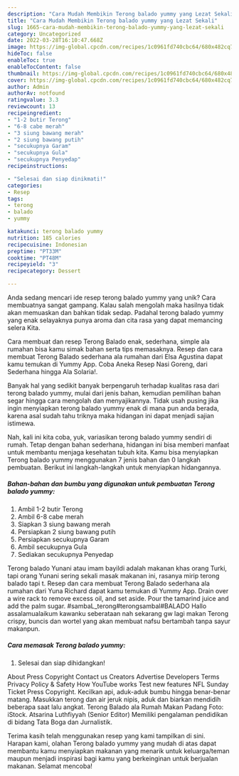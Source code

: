 ```yaml
---
description: "Cara Mudah Membikin Terong balado yummy yang Lezat Sekali"
title: "Cara Mudah Membikin Terong balado yummy yang Lezat Sekali"
slug: 1665-cara-mudah-membikin-terong-balado-yummy-yang-lezat-sekali
category: Uncategorized
date: 2022-03-28T16:10:47.668Z
image: https://img-global.cpcdn.com/recipes/1c0961fd740cbc64/680x482cq70/terong-balado-yummy-foto-resep-utama.jpg
hideToc: false
enableToc: true
enableTocContent: false
thumbnail: https://img-global.cpcdn.com/recipes/1c0961fd740cbc64/680x482cq70/terong-balado-yummy-foto-resep-utama.jpg
cover: https://img-global.cpcdn.com/recipes/1c0961fd740cbc64/680x482cq70/terong-balado-yummy-foto-resep-utama.jpg
author: Admin
authorAv: notfound
ratingvalue: 3.3
reviewcount: 13
recipeingredient:
- "1-2 butir Terong"
- "6-8 cabe merah"
- "3 siung bawang merah"
- "2 siung bawang putih"
- "secukupnya Garam"
- "secukupnya Gula"
- "secukupnya Penyedap"
recipeinstructions:

- "Selesai dan siap dinikmati!"
categories:
- Resep
tags:
- terong
- balado
- yummy

katakunci: terong balado yummy 
nutrition: 185 calories
recipecuisine: Indonesian
preptime: "PT33M"
cooktime: "PT48M"
recipeyield: "3"
recipecategory: Dessert

---
```





Anda sedang mencari ide resep terong balado yummy yang unik? Cara membuatnya sangat gampang. Kalau salah mengolah maka hasilnya tidak akan memuaskan dan bahkan tidak sedap. Padahal terong balado yummy yang enak selayaknya punya aroma dan cita rasa yang dapat memancing selera Kita.





Cara membuat dan resep Terong Balado enak, sederhana, simple ala rumahan bisa kamu simak bahan serta tips memasaknya. Resep dan cara membuat Terong Balado sederhana ala rumahan dari Elsa Agustina dapat kamu temukan di Yummy App. Coba Aneka Resep Nasi Goreng, dari Sederhana hingga Ala Solaria!.

Banyak hal yang sedikit banyak berpengaruh terhadap kualitas rasa dari terong balado yummy, mulai dari jenis bahan, kemudian pemilihan bahan segar hingga cara mengolah dan menyajikannya. Tidak usah pusing jika ingin menyiapkan terong balado yummy enak di mana pun anda berada, karena asal sudah tahu triknya maka hidangan ini dapat menjadi sajian istimewa.






Nah, kali ini kita coba, yuk, variasikan terong balado yummy sendiri di rumah. Tetap dengan bahan sederhana, hidangan ini bisa memberi manfaat untuk membantu menjaga kesehatan tubuh kita. Kamu bisa menyiapkan Terong balado yummy menggunakan 7 jenis bahan dan 0 langkah pembuatan. Berikut ini langkah-langkah untuk menyiapkan hidangannya.

<!--inarticleads1-->

##### Bahan-bahan dan bumbu yang digunakan untuk pembuatan Terong balado yummy:

1. Ambil 1-2 butir Terong
1. Ambil 6-8 cabe merah
1. Siapkan 3 siung bawang merah
1. Persiapkan 2 siung bawang putih
1. Persiapkan secukupnya Garam
1. Ambil secukupnya Gula
1. Sediakan secukupnya Penyedap


Terong balado Yunani atau imam bayildi adalah makanan khas orang Turki, tapi orang Yunani sering sekali masak makanan ini, rasanya mirip terong balado tapi t. Resep dan cara membuat Terong Balado sederhana ala rumahan dari Yuna Richard dapat kamu temukan di Yummy App. Drain over a wire rack to remove excess oil, and set aside. Pour the tamarind juice and add the palm sugar. #sambaL_terong#terongsambal#BALADO Hallo assalamualaikum kawanku seberataan nah sekarang gw lagi makan Terong crispy, buncis dan wortel yang akan membuat nafsu bertambah tanpa sayur makanpun. 

<!--inarticleads2-->

##### Cara memasak Terong balado yummy:


1. Selesai dan siap dihidangkan!

About Press Copyright Contact us Creators Advertise Developers Terms Privacy Policy &amp; Safety How YouTube works Test new features NFL Sunday Ticket Press Copyright. Kecilkan api, aduk-aduk bumbu hingga benar-benar matang. Masukkan terong dan air jeruk nipis, aduk dan biarkan mendidih beberapa saat lalu angkat. Terong Balado ala Rumah Makan Padang Foto: iStock. Atsarina Luthfiyyah (Senior Editor) Memiliki pengalaman pendidikan di bidang Tata Boga dan Jurnalistik. 

Terima kasih telah menggunakan resep yang kami tampilkan di sini. Harapan kami, olahan Terong balado yummy yang mudah di atas dapat membantu kamu menyiapkan makanan yang menarik untuk keluarga/teman maupun menjadi inspirasi bagi kamu yang berkeinginan untuk berjualan makanan. Selamat mencoba!
